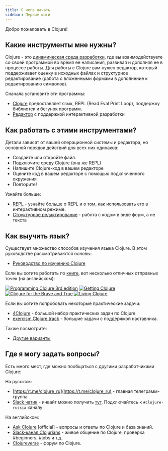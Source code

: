 ```yaml
---
title: С чего начать
sidebar: Первые шаги
---
```


Добро пожаловать в Clojure!

## Какие инструменты мне нужны?

Clojure - это [динамическая среда разработки](https://clojure.org/about/dynamic), где вы взаимодействуете со своей программой во время ее написания, развивая и дополняя ее в процессе работы. Для работы с Clojure вам нужен редактор, который поддерживает оценку в исходных файлах и структурное редактирование (работа с вложенными формами в дополнение к редактированию символов).

Сначала установите эти программы:

* [Clojure](install_clojure) предоставляет язык, REPL (Read Eval Print Loop), поддержку библиотек и бегунок программ.
* [Редактор](editors) с поддержкой интерактивной разработки

## Как работать с этими инструментами?

Детали зависят от вашей операционной системы и редактора, но основной порядок действий для всех них одинаков:

* Создайте или откройте файл.
* Подключите среду Clojure (она же REPL)
* Напишите Clojure-код в вашем редакторе
* Оцените код в вашем редакторе с помощью подключенного окружения
* Повторите!

Узнайте больше:

* [REPL](repl/introduction) - узнайте больше о REPL и о том, как использовать его в интерактивном режиме.
* [Структурное редактирование](structural_editing) - работа с кодом в виде форм, а не текста

## Как выучить язык?

Существует множество способов изучения языка Clojure. В этом руководстве рассматриваются основы:

* [Руководство по изучению Clojure](learn/clojure)

Если вы хотите работать по [книге](/community/books), вот несколько отличных отправных точек (на английском):

[![Programming Clojure 3rd edition](https://images-na.ssl-images-amazon.com/images/I/51Bvd25CstL._SL160.jpg)](https://a.co/bSxW6A6) [![Getting Clojure](https://images-na.ssl-images-amazon.com/images/I/51dqOLcPL7L._SL160.jpg)](https://pragprog.com/book/roclojure/getting-clojure) [![Clojure for the Brave and True](https://images-na.ssl-images-amazon.com/images/I/6112vbQYDLL._SL160.jpg)](https://a.co/bsviqV7) [![Living Clojure](https://images-na.ssl-images-amazon.com/images/I/5122uV93jfL._SL160.jpg)](https://a.co/1m2Zt4p)

Если вы хотите попробовать некоторые практические задачи:

* [4Clojure](https://4clojure.oxal.org/) - большой набор практических задач по Clojure
* [exercism Clojure track](https://exercism.io/tracks/clojure) - большие задачи с поддержкой наставника.

Также посмотрите:

* [Другие варианты](/community/resources#_tutorials_and_learning_materials)

## Где я могу задать вопросы?

Есть много мест, где можно пообщаться с другими разработчиками Clojure:

На русском:

- [https://t.me/clojure_ru](https://t.me/clojure_ru) - главная телеграмм-группа
- [Slack чатик](https://clojurians.slack.com) - инвайт можно получить [тут](https://clojurians.typeform.com/to/b4I3Nv). Подключайтесь к `#clojure-russia` каналу

На английском:

* [Ask Clojure](https://ask.clojure.org) \[official\] - вопросы и ответы по Clojure и база знаний.
* [Slack-канал Clojurians](https://clojurians.net) - живое общение по Clojure, проверка #beginners, #jobs и т.д.
* [Clojureverse](https://clojureverse.org) - форум по Clojure.
